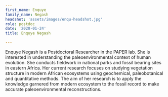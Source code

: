 ```yaml
---
first_name: Enquye
family_name: Negash
headshot: 'assets/images/enqu-headshot.jpg'
role: postdoc
date: '2020-01-24'
title: Enquye Negash

---
```


Enquye Negash is a Postdoctoral Researcher in the PAPER lab. She is interested in understanding the paleoenvironmental context of human evolution. She conducts fieldwork in national parks and fossil bearing sites in eastern Africa. Her current research focuses on studying vegetation structure in modern African ecosystems using geochemical, paleobotanical and quantitative methods. The aim of her research is to apply the knowledge garnered from modern ecosystem to the fossil record to make accurate paleoenvironmental reconstructions. 
